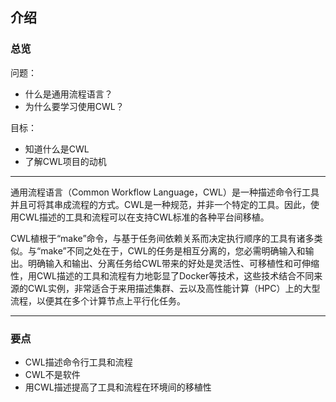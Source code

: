 ## 介绍

### 总览

问题：

* 什么是通用流程语言？
* 为什么要学习使用CWL？

目标：

* 知道什么是CWL
* 了解CWL项目的动机

-----

通用流程语言（Common Workflow Language，CWL）是一种描述命令行工具并且可将其串成流程的方式。CWL是一种规范，并非一个特定的工具。因此，使用CWL描述的工具和流程可以在支持CWL标准的各种平台间移植。

CWL植根于“make”命令，与基于任务间依赖关系而决定执行顺序的工具有诸多类似。与“make”不同之处在于，CWL的任务是相互分离的，您必需明确输入和输出。明确输入和输出、分离任务给CWL带来的好处是灵活性、可移植性和可伸缩性，用CWL描述的工具和流程有力地彰显了Docker等技术，这些技术结合不同来源的CWL实例，非常适合于来用描述集群、云以及高性能计算（HPC）上的大型流程，以便其在多个计算节点上平行化任务。

-----

### 要点

* CWL描述命令行工具和流程
* CWL不是软件
* 用CWL描述提高了工具和流程在环境间的移植性
